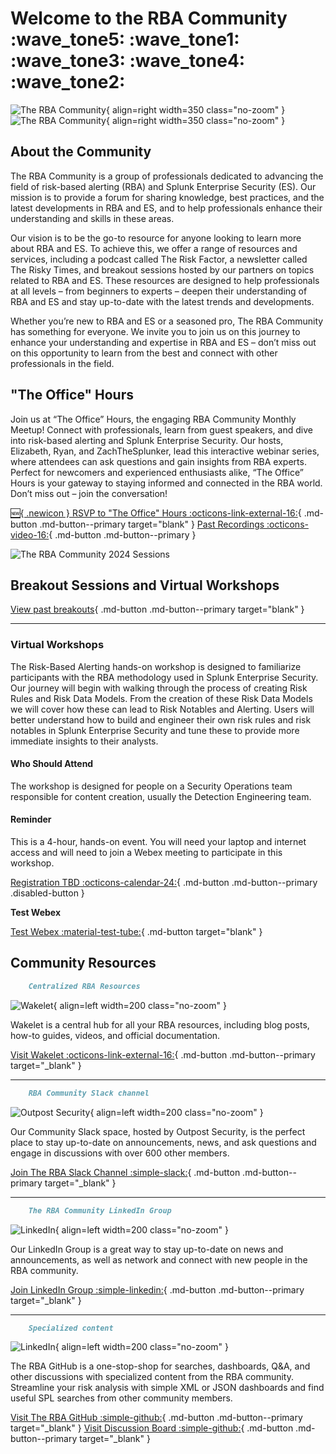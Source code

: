# Welcome to the RBA Community :wave_tone5: :wave_tone1: :wave_tone3: :wave_tone4: :wave_tone2:

![The RBA Community](assets/rba_community_light.png#only-light){ align=right width=350 class="no-zoom" }
![The RBA Community](assets/rba_community_dark.png#only-dark){ align=right width=350 class="no-zoom" }

## About the Community

The RBA Community is a group of professionals dedicated to advancing the field of risk-based alerting (RBA) and Splunk Enterprise Security (ES). Our mission is to provide a forum for sharing knowledge, best practices, and the latest developments in RBA and ES, and to help professionals enhance their understanding and skills in these areas.

Our vision is to be the go-to resource for anyone looking to learn more about RBA and ES. To achieve this, we offer a range of resources and services, including a podcast called The Risk Factor, a newsletter called The Risky Times, and breakout sessions hosted by our partners on topics related to RBA and ES. These resources are designed to help professionals at all levels – from beginners to experts – deepen their understanding of RBA and ES and stay up-to-date with the latest trends and developments.

Whether you’re new to RBA and ES or a seasoned pro, The RBA Community has something for everyone. We invite you to join us on this journey to enhance your understanding and expertise in RBA and ES – don’t miss out on this opportunity to learn from the best and connect with other professionals in the field.

## "The Office" Hours

Join us at “The Office” Hours, the engaging RBA Community Monthly Meetup! Connect with professionals, learn from guest speakers, and dive into risk-based alerting and Splunk Enterprise Security. Our hosts, Elizabeth, Ryan, and ZachTheSplunker, lead this interactive webinar series, where attendees can ask questions and gain insights from RBA experts. Perfect for newcomers and experienced enthusiasts alike, “The Office” Hours is your gateway to staying informed and connected in the RBA world. Don’t miss out – join the conversation!

[:new:{ .newicon } RSVP to "The Office" Hours :octicons-link-external-16:](https://cisco.webex.com/webappng/sites/cisco/webinar/webinarSeries/register/d5db73f743c643c387cae885ae6015da){ .md-button .md-button--primary target="blank" }
[Past Recordings :octicons-video-16:](library/index.md "See past sessions from The Office Hours."){ .md-button .md-button--primary }

![The RBA Community 2024 Sessions](assets/2024_sessions.webp)

## Breakout Sessions and Virtual Workshops

[View past breakouts](library/index.md){ .md-button .md-button--primary target="blank" }

---

### Virtual Workshops

The Risk-Based Alerting hands-on workshop is designed to familiarize participants with the RBA methodology used in Splunk Enterprise Security. Our journey will begin with walking through the process of creating Risk Rules and Risk Data Models. From the creation of these Risk Data Models we will cover how these can lead to Risk Notables and Alerting. Users will better understand how to build and engineer their own risk rules and risk notables in Splunk Enterprise Security and tune these to provide more immediate insights to their analysts.

#### Who Should Attend

The workshop is designed for people on a Security Operations team responsible for content creation, usually the Detection Engineering team.

#### Reminder

This is a 4-hour, hands-on event. You will need your laptop and internet access and will need to join a Webex meeting to participate in this workshop.

[Registration TBD :octicons-calendar-24:](#virtual-workshops){ .md-button .md-button--primary .disabled-button }

**Test Webex**

[Test Webex :material-test-tube:](https://www.webex.com/test-meeting.html "Test Webex meetings"){ .md-button target="blank" }

## Community Resources

``` markdown title="Wakelet"
    Centralized RBA Resources
```

<div class="result" markdown>

![Wakelet](assets/wakelet.png){ align=left width=200 class="no-zoom" }

Wakelet is a central hub for all your RBA resources, including blog posts, how-to guides, videos, and official documentation.

[Visit Wakelet :octicons-link-external-16:](https://wakelet.com/wake/rqjxuE9hXsCJRwWXsuHr1 "Visit Wakelet"){ .md-button .md-button--primary target="_blank" }

</div>

---

``` markdown title="Community Slack"
    RBA Community Slack channel
```

<div class="result" markdown>

![Outpost Security](assets/outpost-security.jpg){ align=left width=200 class="no-zoom" }

Our Community Slack space, hosted by Outpost Security, is the perfect place to stay up-to-date on announcements, news, and ask questions and engage in discussions with over 600 other members.

[Join The RBA Slack Channel :simple-slack:](https://outpost-security.com/slack "Join The RBA Slack Channel"){ .md-button .md-button--primary target="_blank" }

</div>

---

``` markdown title="LinkedIn Group"
    The RBA Community LinkedIn Group
```

<div class="result" markdown>

![LinkedIn](assets/linkedin.png){ align=left width=200 class="no-zoom" }

Our LinkedIn Group is a great way to stay up-to-date on news and announcements, as well as network and connect with new people in the RBA community.

[Join LinkedIn Group :simple-linkedin:](https://www.linkedin.com/groups/12702283/ "Join LinkedIn Group"){ .md-button .md-button--primary target="_blank" }

</div>

---

``` markdown title="RBA GitHub"
    Specialized content
```

<div class="result" markdown>

![LinkedIn](assets/github.svg){ align=left width=200 class="no-zoom" }

The RBA GitHub is a one-stop-shop for searches, dashboards, Q&A, and other discussions with specialized content from the RBA community. Streamline your risk analysis with simple XML or JSON dashboards and find useful SPL searches from other community members.

[Visit The RBA GitHub :simple-github:](https://splunk.github.io/rba/ "Visit The RBA GitHub"){ .md-button .md-button--primary target="_blank" }
[Visit Discussion Board :simple-github:](https://github.com/splunk/rba/discussions "Visit Discussion Board"){ .md-button .md-button--primary target="_blank" }

</div>

[rba-speakeasy]: https://www.eventbrite.com/e/a-speakeasy-hosted-by-the-rba-community-tickets-633020059037
